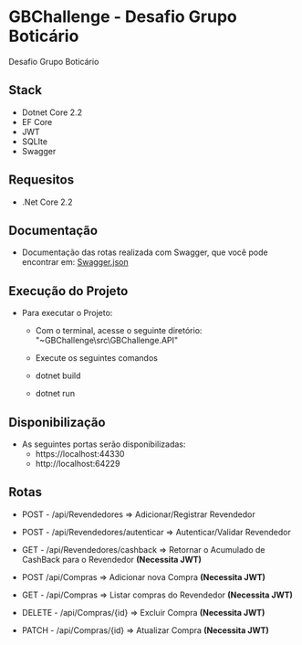 # GBChallenge - Desafio Grupo Boticário
Desafio Grupo Boticário

## Stack 

- Dotnet Core 2.2
- EF Core
- JWT
- SQLIte
- Swagger

## Requesitos

- .Net Core 2.2 

## Documentação

- Documentação das rotas realizada com Swagger, que você pode encontrar em: [Swagger.json](docs/Swagger_GrupoBoticario_Challenge.json)

## Execução do Projeto

- Para executar o Projeto:
    - Com o terminal, acesse o seguinte diretório: "~GBChallenge\src\GBChallenge.API"
    
    - Execute os seguintes comandos

    - dotnet build
    - dotnet run

## Disponibilização
- As seguintes portas serão disponibilizadas:
    - https://localhost:44330
    - http://localhost:64229


## Rotas 
- POST - /api/Revendedores => Adicionar/Registrar Revendedor
- POST - /api/Revendedores/autenticar => Autenticar/Validar Revendedor
- GET - /api/Revendedores/cashback => Retornar o Acumulado de CashBack para o Revendedor **(Necessita JWT)**
      
- POST /api/Compras => Adicionar nova Compra **(Necessita JWT)**
- GET - /api/Compras => Listar compras do Revendedor **(Necessita JWT)**
- DELETE - /api/Compras/{id} => Excluir Compra **(Necessita JWT)**
- PATCH - /api/Compras/{id} => Atualizar Compra **(Necessita JWT)**


